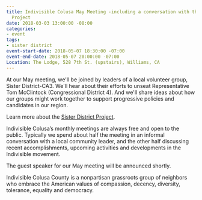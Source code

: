 ```yaml
---
title: Indivisible Colusa May Meeting -including a conversation with the Sister District
  Project
date: 2018-03-03 13:00:00 -08:00
categories:
- event
tags:
- sister district
event-start-date: 2018-05-07 18:30:00 -07:00
event-end-date: 2018-05-07 20:00:00 -07:00
Location: The Lodge, 528 7th St. (upstairs), Williams, CA
---
```


At our May meeting, we'll be joined by leaders of a local volunteer group, Sister District-CA3. We'll hear about their efforts to unseat Representative Tom McClintock (Congressional District 4). And we'll share ideas about how our groups might work together to support progressive policies and candidates in our region. 

Learn more about the [Sister District Project](https://www.sisterdistrict.com/).

Indivisible Colusa’s monthly meetings are always free and open to the public. Typically we spend about half the meeting in an informal conversation with a local community leader, and the other half discussing recent accomplishments, upcoming activities and developments in the Indivisible movement. 

The guest speaker for our May meeting will be announced shortly. 

Indivisible Colusa County is a nonpartisan grassroots group of neighbors who embrace the American values of compassion, decency, diversity, tolerance, equality and democracy.